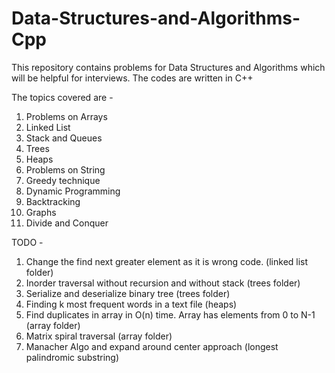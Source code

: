 # Data-Structures-and-Algorithms-Cpp
This repository contains problems for Data Structures and Algorithms which will be helpful for interviews. The codes are written in C++

The topics covered are - 
1. Problems on Arrays
2. Linked List
3. Stack and Queues
4. Trees
5. Heaps
6. Problems on String
7. Greedy technique
8. Dynamic Programming
9. Backtracking
10. Graphs
11. Divide and Conquer

TODO - 
1. Change the find next greater element as it is wrong code. (linked list folder)
2. Inorder traversal without recursion and without stack (trees folder)
3. Serialize and deserialize binary tree (trees folder)
4. Finding k most frequent words in a text file (heaps)
5. Find duplicates in array in O(n) time. Array has elements from 0 to N-1 (array folder)
6. Matrix spiral traversal (array folder)
7. Manacher Algo and expand around center approach (longest palindromic substring)
